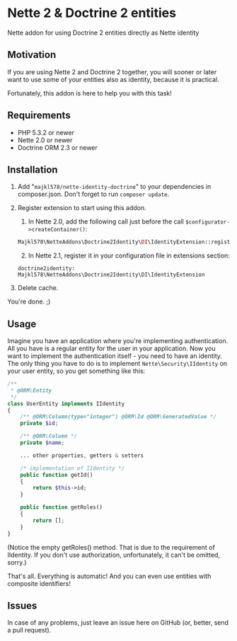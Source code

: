 # Nette 2 & Doctrine 2 entities

Nette addon for using Doctrine 2 entities directly as Nette identity


Motivation
------

If you are using Nette 2 and Doctrine 2 together, you will sooner or later
want to use some of your entities also as identity, because it is practical.

Fortunately, this addon is here to help you with this task!


Requirements
------

- PHP 5.3.2 or newer
- Nette 2.0 or newer
- Doctrine ORM 2.3 or newer


Installation
------

1. Add "`majkl578/nette-identity-doctrine`" to your dependencies in composer.json.
Don't forget to run `composer update`.
2. Register extension to start using this addon.
    1. In Nette 2.0, add the following call just before the call `$configurator->createContainer()`:
    ```php
    Majkl578\NetteAddons\Doctrine2Identity\DI\IdentityExtension::register($configurator);
    ```

    2. In Nette 2.1, register it in your configuration file in extensions section:
    ```
    doctrine2identity: Majkl578\NetteAddons\Doctrine2Identity\DI\IdentityExtension
    ```

3. Delete cache.

You're done. ;)


Usage
------

Imagine you have an application where you're implementing authentication.
All you have is a regular entity for the user in your application.
Now you want to implement the authentication itself - you need to have an identity.
The only thing you have to do is to implement `Nette\Security\IIdentity` on your user entity,
so you get something like this:

```php
/**
 * @ORM\Entity
 */
class UserEntity implements IIdentity
{
	/** @ORM\Column(type="integer") @ORM\Id @ORM\GeneratedValue */
	private $id;

	/** @ORM\Column */
	private $name;

	... other properties, getters & setters

	/* implementation of IIdentity */
	public function getId()
	{
		return $this->id;
	}

	public function getRoles()
	{
		return [];
	}
}
```

(Notice the empty getRoles() method. That is due to the requirement of IIdentity.
If you don't use authorization, unfortunately, it can't be omitted, sorry.)

That's all. Everything is automatic!
And you can even use entities with composite identifiers!


Issues
------

In case of any problems, just leave an issue here on GitHub (or, better, send a pull request).
